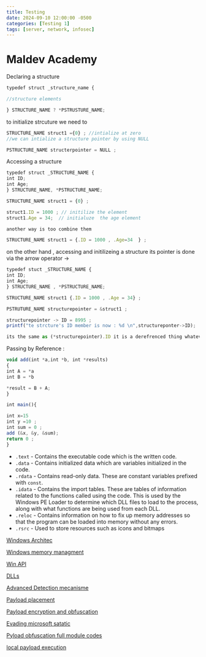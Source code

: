 ```yaml
---
title: Testing
date: 2024-09-10 12:00:00 -0500
categories: [Testing 1]
tags: [server, network, infosec]
---
```


# Maldev Academy

Declaring a structure 

```jsx
typedef struct _structure_name {

//structure elements

} STRUCTURE_NAME ? *PSTRUSTURE_NAME; 
```

to initialize strcuture we need to 

```jsx
STRUCTURE_NAME struct1 ={0} ; //intialize at zero 
//we can intialize a structure pointer by using NULL 

PSTRUCTURE_NAME structerpointer = NULL ; 
```

Accessing a structure  

```jsx
typedef struct _STRUCTURE_NAME {
int ID; 
int Age; 
} STRUCTURE_NAME, *PSTRUCTURE_NAME; 

STRUCTURE_NAME struct1 = {0} ; 

struct1.ID = 1000 ; // initilize the element 
struct1.Age = 34;  // initialuze  the age element 

another way is too combine them 

STRUCTURE_NAME struct1 = {.ID = 1000 , .Age=34  } ; 
```

on the other hand , accessing and initilizeing a structure its pointer is done via the arrow operator → 

```jsx
typedef stuct _STRUCTURE_NAME {
int ID; 
int Age; 
} STRUCTURE_NAME , *PSTRUCTURE_NAME; 

STRUCTURE_NAME struct1 {.ID = 1000 , .Age = 34} ; 

PSTRUTURE_NAME structurepointer = &struct1 ; 

structurepointer -> ID = 8995 ; 
printf("te strcture's ID member is now : %d \n",structureponter->ID); 

its the same as (*structurepointer).ID it is a derefrenced thing whatever . 
```

Passing by Reference : 

```jsx
void add(int *a,int *b, int *results) 
{
int A = *a
int B = *b 

*result = B + A; 
}

int main(){

int x=15 
int y =10 ; 
int sum = 0 ; 
add (&x, &y, &sum); 
return 0 ; 
}
```

- `.text` - Contains the executable code which is the written code.
- `.data` - Contains initialized data which are variables initialized in the code.
- `.rdata` - Contains read-only data. These are constant variables prefixed with `const`.
- `.idata` - Contains the import tables. These are tables of information related to the functions called using the code. This is used by the Windows PE Loader to determine which DLL files to load to the process, along with what functions are being used from each DLL.
- `.reloc` - Contains information on how to fix up memory addresses so that the program can be loaded into memory without any errors.
- `.rsrc` - Used to store resources such as icons and bitmaps

[Windows Architec ](https://www.notion.so/Windows-Architec-45fd463d7537467193a734e284606b9e?pvs=21)

[Windows memory managment](https://www.notion.so/Windows-memory-managment-f64c7ce33a2d4d8588043675281f1136?pvs=21)

[Win API](https://www.notion.so/Win-API-acaee71ab5304ef2b634378f9b8a6d10?pvs=21)

[DLLs](https://www.notion.so/DLLs-85f4b8d0877547ca976dadad6d668ccd?pvs=21)

[Advanced Detection mecanisme](https://www.notion.so/Advanced-Detection-mecanisme-01286155e97347fc839dbb88a411ebd6?pvs=21)

[Payload placement](https://www.notion.so/Payload-placement-8c7a5fe4548a44ee9ef96b89727562aa?pvs=21)

[Payload encryption and obfuscation ](https://www.notion.so/Payload-encryption-and-obfuscation-7a77b89136474f1f813f6bf609da9569?pvs=21)

[Evading microsoft satatic](https://www.notion.so/Evading-microsoft-satatic-a48c822a704c4a559f3df473a401f428?pvs=21)

[Pyload obfuscation full module  codes ](https://www.notion.so/Pyload-obfuscation-full-module-codes-18a907eeda2645e9b1ee6decd928c689?pvs=21)

[local payload execution](https://www.notion.so/local-payload-execution-0ccf892e7e93444ab11add49162208d8?pvs=21)